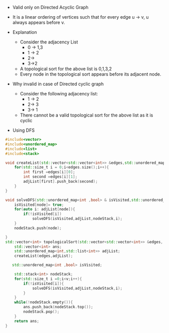 - Valid only on Directed Acyclic Graph
- It is a linear ordering of vertices such that for every edge u -> v, u always appears before v.
- Explanation
	- Consider the adjacency List
		- 0 -> 1,3
		- 1 -> 2
		- 2->
		- 3->2
	- A topological sort for the above list is 0,1,3,2 
	- Every node in the topological sort appears before its adjacent node. 
- Why invalid in case of Directed cyclic graph
	- Consider the following adjacency list:
		- 1 -> 2
		- 2-> 3
		- 3-> 1
	- There cannot be a valid topological sort for the above list as it is cyclic



- Using DFS
```C++
#include<vector>
#include<unordered_map>
#include<list>
#include<stack>

void createList(std::vector<std::vector<int>> &edges,std::unordered_map<int,std::list<int>>& adjList){
    for(std::size_t i = 0;i<edges.size();i++){
        int first =edges[i][0];
        int second =edges[i][1];
        adjList[first].push_back(second);
    }
}

void solveDFS(std::unordered_map<int ,bool> & isVisited,std::unordered_map<int,std::list<int>>& adjList,std::stack<int>& nodeStack,int node){
    isVisited[node]= true;
    for(auto i: adjList[node]){
        if(!isVisited[i])
            solveDFS(isVisited,adjList,nodeStack,i);
    }
    nodeStack.push(node);

}
std::vector<int> topologicalSort(std::vector<std::vector<int>> &edges, int v, int e)  {
    std::vector<int> ans;
    std::unordered_map<int,std::list<int>> adjList;
    createList(edges,adjList);

   std::unordered_map<int ,bool> isVisited;

    std::stack<int> nodeStack;
    for(std::size_t i =0;i<v;i++){
        if(!isVisited[i]){
            solveDFS(isVisited,adjList,nodeStack,i);
        }
    }
    while(!nodeStack.empty()){
        ans.push_back(nodeStack.top());
        nodeStack.pop();
    }
    return ans;
}

```

